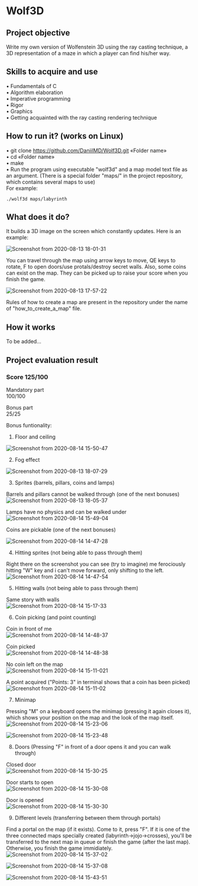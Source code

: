 # Wolf3D
## Project objective
  Write my own version of Wolfenstein 3D using the ray casting technique, a 3D representation of a maze in which a player can find his/her way.
## Skills to acquire and use
•	Fundamentals of C  
•	Algorithm elaboration  
•	Imperative programming  
•	Rigor  
•	Graphics  
•	Getting acquainted with the ray casting rendering technique
## How to run it? (works on Linux)
•	git clone https://github.com/DaniilMD/Wolf3D.git «Folder name»  
•	cd «Folder name»  
•	make  
•	Run the program using executable "wolf3d" and a map model text file as an argument. (There is a special folder "maps/" in the project repository, which contains several maps to use)  
For example:  
```
./wolf3d maps/labyrinth
```
## What does it do?
It builds a 3D image on the screen which constantly updates. Here is an example:
  
![Screenshot from 2020-08-13 18-01-31](https://user-images.githubusercontent.com/48802453/90151211-25a73b80-dd8f-11ea-8a8e-959bb7da8743.png)
  
You can travel through the map using arrow keys to move, QE keys to rotate, F to open doors/use protals/destroy secret walls. Also, some coins can exist on the map. They can be picked up to raise your score when you finish the game.
  
![Screenshot from 2020-08-13 17-57-22](https://user-images.githubusercontent.com/48802453/90151014-ec6ecb80-dd8e-11ea-9395-620623e09cb4.png)
  
Rules of how to create a map are present in the repository under the name of "how_to_create_a_map" file.
## How it works
To be added...  
## Project evaluation result  
### Score 125/100  
Mandatory part  
100/100  
  
Bonus part  
25/25
  
Bonus funtionality:  
1) Floor and ceiling
  
![Screenshot from 2020-08-14 15-50-47](https://user-images.githubusercontent.com/48802453/90251248-1636f980-de46-11ea-9c1d-27514c924b30.png)
  
2) Fog effect
  
![Screenshot from 2020-08-13 18-07-29](https://user-images.githubusercontent.com/48802453/90246613-ac1a5680-de3d-11ea-9fdb-103ffb7fc125.png)
  
3) Sprites (barrels, pillars, coins and lamps)
  
Barrels and pillars cannot be walked through  (one of the next bonuses)
![Screenshot from 2020-08-13 18-05-37](https://user-images.githubusercontent.com/48802453/90246615-acb2ed00-de3d-11ea-98ce-79f61c846ebe.png)
  
Lamps have no physics and can be walked under    
![Screenshot from 2020-08-14 15-49-04](https://user-images.githubusercontent.com/48802453/90251247-1505cc80-de46-11ea-9a71-b80fe319d796.png)
  
Coins are pickable (one of the next bonuses)  
  
![Screenshot from 2020-08-14 14-47-28](https://user-images.githubusercontent.com/48802453/90247796-0b796600-de40-11ea-8c33-6526ef629991.png)
  
  
4) Hitting sprites (not being able to pass through them)
  
Right there on the screenshot you can see (try to imagine) me ferociously hitting "W" key and i can't move forward, only shifting to the left.  
![Screenshot from 2020-08-14 14-47-54](https://user-images.githubusercontent.com/48802453/90247876-2d72e880-de40-11ea-82eb-319df50d50e5.png)

  
5) Hitting walls (not being able to pass through them)  
  
Same story with walls  
![Screenshot from 2020-08-14 15-17-33](https://user-images.githubusercontent.com/48802453/90248461-68295080-de41-11ea-94fe-1dc347f0e485.png)
  
6) Coin picking (and point counting)
  
Coin in front of me  
![Screenshot from 2020-08-14 14-48-37](https://user-images.githubusercontent.com/48802453/90248079-a3774f80-de40-11ea-8eb5-ef8850bb76a7.png)
  
Coin picked  
![Screenshot from 2020-08-14 14-48-38](https://user-images.githubusercontent.com/48802453/90248082-a40fe600-de40-11ea-8e5d-beafeb8e040c.png)

No coin left on the map  
![Screenshot from 2020-08-14 15-11-021](https://user-images.githubusercontent.com/48802453/90248087-a6724000-de40-11ea-9625-934ba9265511.png)
  
A point acquired ("Points: 3" in terminal shows that a coin has been picked)
![Screenshot from 2020-08-14 15-11-02](https://user-images.githubusercontent.com/48802453/90248090-a83c0380-de40-11ea-834a-d671f19899b0.png)

7) Minimap
  
Pressing "M" on a keyboard opens the minimap (pressing it again closes it), which shows your position on the map and the look of the map itself.  
![Screenshot from 2020-08-14 15-23-06](https://user-images.githubusercontent.com/48802453/90249088-82aff980-de42-11ea-83b8-cab30df227b9.png)
  
![Screenshot from 2020-08-14 15-23-48](https://user-images.githubusercontent.com/48802453/90249092-85125380-de42-11ea-887d-c2a92c81239a.png)
  
8) Doors (Pressing "F" in front of a door opens it and you can walk through)  
  
Closed door  
![Screenshot from 2020-08-14 15-30-25](https://user-images.githubusercontent.com/48802453/90249547-5648ad00-de43-11ea-9ef1-12bac57ba52d.png)
  
Door starts to open  
![Screenshot from 2020-08-14 15-30-08](https://user-images.githubusercontent.com/48802453/90249550-5779da00-de43-11ea-94b1-bc2436b8ba14.png)
  
Door is opened  
![Screenshot from 2020-08-14 15-30-30](https://user-images.githubusercontent.com/48802453/90249553-58127080-de43-11ea-9682-1b2abbe7973f.png)

9) Different levels (transferring between them through portals)
  
Find a portal on the map (if it exists). Come to it, press "F". If it is one of the three connected maps specially created (labyrinth->jojo->crosses), you'll be transferred to the next map in queue or finish the game (after the last map). Otherwise, you finish the game immidiately.  
![Screenshot from 2020-08-14 15-37-02](https://user-images.githubusercontent.com/48802453/90250097-3b2a6d00-de44-11ea-8dab-76d5590e4587.png)
  
![Screenshot from 2020-08-14 15-37-08](https://user-images.githubusercontent.com/48802453/90250099-3bc30380-de44-11ea-9f50-4f52e0eba6e1.png)
  
![Screenshot from 2020-08-14 15-43-51](https://user-images.githubusercontent.com/48802453/90250693-21d5f080-de45-11ea-801e-7ab3b03f50e7.png)
